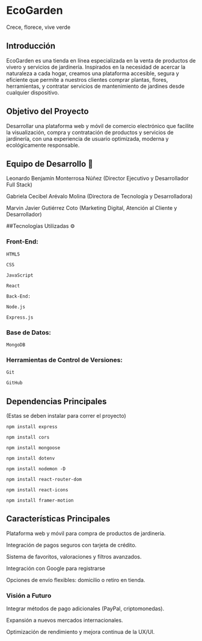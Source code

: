 # EcoGarden 
Crece, florece, vive verde

## Introducción
EcoGarden es una tienda en línea especializada en la venta de productos de vivero y servicios de jardinería. Inspirados en la necesidad de acercar la naturaleza a cada hogar, creamos una plataforma accesible, segura y eficiente que permite a nuestros clientes comprar plantas, flores, herramientas, y contratar servicios de mantenimiento de jardines desde cualquier dispositivo.

## Objetivo del Proyecto
Desarrollar una plataforma web y móvil de comercio electrónico que facilite la visualización, compra y contratación de productos y servicios de jardinería, con una experiencia de usuario optimizada, moderna y ecológicamente responsable.

## Equipo de Desarrollo 👥
Leonardo Benjamín Monterrosa Núñez (Director Ejecutivo y Desarrollador Full Stack)

Gabriela Cecibel Arévalo Molina (Directora de Tecnología y Desarrolladora)

Marvin Javier Gutiérrez Coto (Marketing Digital, Atención al Cliente y Desarrollador)

##Tecnologías Utilizadas ⚙️
### Front-End:

``HTML5``

``CSS``

``JavaScript``

``React``

``Back-End:``

``Node.js``

``Express.js``

### Base de Datos:

``MongoDB``

### Herramientas de Control de Versiones:

``Git``

``GitHub``

## Dependencias Principales 
(Estas se deben instalar para correr el proyecto)

```
npm install express
```
```
npm install cors
```
```
npm install mongoose
```
```
npm install dotenv
```
```
npm install nodemon -D
```
```
npm install react-router-dom
```
```
npm install react-icons
```
```
npm install framer-motion
```

## Características Principales 
Plataforma web y móvil para compra de productos de jardinería.

Integración de pagos seguros con tarjeta de crédito.

Sistema de favoritos, valoraciones y filtros avanzados.

Integración con Google para registrarse

Opciones de envío flexibles: domicilio o retiro en tienda.

### Visión a Futuro 

Integrar métodos de pago adicionales (PayPal, criptomonedas).

Expansión a nuevos mercados internacionales.

Optimización de rendimiento y mejora continua de la UX/UI.
